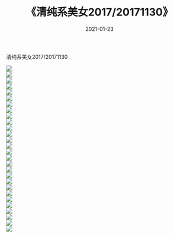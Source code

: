 ﻿---
layout: post
title:  《清纯系美女2017/20171130》
date:   2021-01-23
img: http://img.660000.xyz/Sharelink/清纯系美女/2017/20171130/000.jpg
categories: [美女, 清纯, 唯美]
---

清纯系美女2017/20171130

 ![](http://img.660000.xyz/Sharelink/清纯系美女/2017/20171130/001.jpg) <br>![](http://img.660000.xyz/Sharelink/清纯系美女/2017/20171130/002.jpg) <br>![](http://img.660000.xyz/Sharelink/清纯系美女/2017/20171130/003.jpg) <br>![](http://img.660000.xyz/Sharelink/清纯系美女/2017/20171130/004.jpg) <br>![](http://img.660000.xyz/Sharelink/清纯系美女/2017/20171130/005.jpg) <br>![](http://img.660000.xyz/Sharelink/清纯系美女/2017/20171130/006.jpg) <br>![](http://img.660000.xyz/Sharelink/清纯系美女/2017/20171130/007.jpg) <br>![](http://img.660000.xyz/Sharelink/清纯系美女/2017/20171130/008.jpg) <br>![](http://img.660000.xyz/Sharelink/清纯系美女/2017/20171130/009.jpg) <br>![](http://img.660000.xyz/Sharelink/清纯系美女/2017/20171130/010.jpg) <br>![](http://img.660000.xyz/Sharelink/清纯系美女/2017/20171130/011.jpg) <br>![](http://img.660000.xyz/Sharelink/清纯系美女/2017/20171130/012.jpg) <br>![](http://img.660000.xyz/Sharelink/清纯系美女/2017/20171130/013.jpg) <br>![](http://img.660000.xyz/Sharelink/清纯系美女/2017/20171130/014.jpg) <br>![](http://img.660000.xyz/Sharelink/清纯系美女/2017/20171130/015.jpg) <br>![](http://img.660000.xyz/Sharelink/清纯系美女/2017/20171130/016.jpg) <br>![](http://img.660000.xyz/Sharelink/清纯系美女/2017/20171130/017.jpg) <br>![](http://img.660000.xyz/Sharelink/清纯系美女/2017/20171130/018.jpg) <br>![](http://img.660000.xyz/Sharelink/清纯系美女/2017/20171130/019.jpg) <br>![](http://img.660000.xyz/Sharelink/清纯系美女/2017/20171130/020.jpg) <br>![](http://img.660000.xyz/Sharelink/清纯系美女/2017/20171130/021.jpg) <br>![](http://img.660000.xyz/Sharelink/清纯系美女/2017/20171130/022.jpg) <br>![](http://img.660000.xyz/Sharelink/清纯系美女/2017/20171130/023.jpg) <br>![](http://img.660000.xyz/Sharelink/清纯系美女/2017/20171130/024.jpg) <br>![](http://img.660000.xyz/Sharelink/清纯系美女/2017/20171130/025.jpg) <br>![](http://img.660000.xyz/Sharelink/清纯系美女/2017/20171130/026.jpg) <br>![](http://img.660000.xyz/Sharelink/清纯系美女/2017/20171130/027.jpg) <br>![](http://img.660000.xyz/Sharelink/清纯系美女/2017/20171130/028.jpg) <br>
